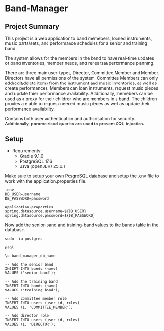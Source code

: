 # Band-Manager
## Project Summary
This project is a web application to band memebers, loaned instruments, music parts/sets, and performance schedules for a senior and training band.

The system allows for the members in the band to have real-time updates of band inventories, member needs, and rehearsal/performance planning.

There are three main user-types, Director, Committee Member and Member. Directors have all permissions of the system. Committee Members can only add/edit/delete items from the instrument and music inventories, as well as create performances. Members can loan instruments, request music pieces and update thier performance availability. Additionally, memebers can be used as a proxy for their children who are members in a band. The children proxies are able to request needed music pieces as well as update their performance availability.

Contains both user authentication and authorisation for security. Additionally, parametrised queries are used to prevent SQL-injection.

## Setup
- Requirements:
  - Gradle 9.1.0
  - PostgreSQL 17.6
  - Java (openJDK) 25.0.1

Make sure to setup your own PosgreSQL database and setup the .env file to work with the application.properties file.

```
.env
DB_USER=username
DB_PASSWORD=password
```
```
application.properties
spring.datasource.username=${DB_USER}
spring.datasource.password=${DB_PASSWORD}
```

Now add the senior-band and training-band values to the bands table in the database.

`sudo -iu postgres`

`psql`

`\c band_manager_db_name`

```
-- Add the senior band
INSERT INTO bands (name)
VALUES ('senior-band');

-- Add the training band
INSERT INTO bands (name)
VALUES ('training-band');
```

```
-- Add committee member role
INSERT INTO users (user_id, roles)
VALUES (1, 'COMMITTEE_MEMBER');

-- Add director role
INSERT INTO users (user_id, roles)
VALUES (1, 'DIRECTOR');
```
